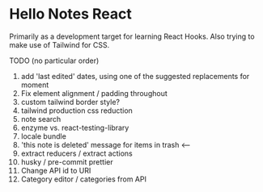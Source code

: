 # Hello Notes React

Primarily as a development target for learning React Hooks.
Also trying to make use of Tailwind for CSS.

TODO (no particular order)

1. add 'last edited' dates, using one of the suggested replacements for moment
2. Fix element alignment / padding throughout
3. custom tailwind border style?
4. tailwind production css reduction
5. note search
6. enzyme vs. react-testing-library
7. locale bundle
8. 'this note is deleted' message for items in trash <--
9. extract reducers / extract actions
10. husky / pre-commit prettier
11. Change API id to URI
12. Category editor / categories from API
